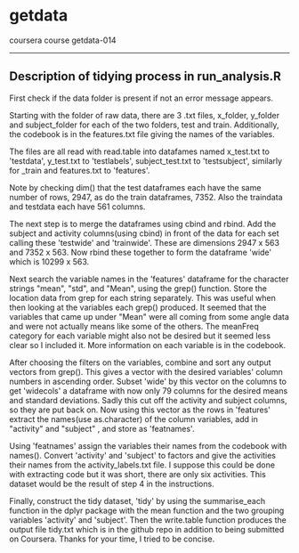 # getdata
coursera course getdata-014

____________________________

## Description of tidying process in run_analysis.R
First check if the data folder is present if not an error message appears.

Starting with the folder of raw data, there are 3 .txt files, x_folder, y_folder and subject_folder for each of the two folders, test and train. Additionally, the codebook is in the features.txt file giving the names of the variables.

The files are all read with read.table into datafames named x_test.txt to 'testdata', y_test.txt to 'testlabels', subject_test.txt to 'testsubject', similarly for _train and features.txt to 'features'.

Note by checking dim() that the test dataframes each have the same number of rows, 2947, as do the train dataframes, 7352. Also the traindata and testdata each have 561 columns.  

The next step is to merge the dataframes using cbind and rbind. Add the subject and activity columns(using cbind) in front of the data for each set calling these 'testwide' and 'trainwide'. These are dimensions 2947 x 563 and 7352 x 563. Now rbind  these together to form the dataframe 'wide' which is 10299 x 563.

Next search the variable names in the 'features' dataframe for the character strings "mean", "std", and "Mean", using the grep() function. Store the location data from grep for each string separately. This was useful when then looking at the variables each grep() produced. It seemed that the variables that came up under "Mean" were all coming from some angle data and were not actually means like some of the others.
The meanFreq category for each variable might also not be desired but it seemed less clear so I included it. More information on each variable is in the codebook.

After choosing the filters on the variables, combine and sort any  output vectors from grep(). This gives a vector with the desired variables' column numbers in ascending order. Subset 'wide' by this vector on the columns to get 'widecols' a dataframe with now only 79 columns for the desired means and standard deviations. Sadly this cut off the activity and subject columns, so they are put back on.
Now using this vector as the rows in 'features' extract the names(use as.character) of the column variables, add in "activity" and "subject" , and store as 'featnames'.

Using 'featnames' assign the variables their names from the codebook with names().
Convert 'activity' and 'subject' to factors and give the activities their names from the activity_labels.txt file. I suppose this could be done with extracting code but it was short, there are only six activities. This dataset would be the result of step 4 in the instructions. 

Finally, construct the tidy dataset, 'tidy' by using the summarise_each function in the dplyr package with the mean function and the two grouping variables 'activity' and 'subject'. Then the write.table function produces the output file tidy.txt which is in the github repo in addition to being submitted on Coursera. Thanks for your time, I tried to be concise.






